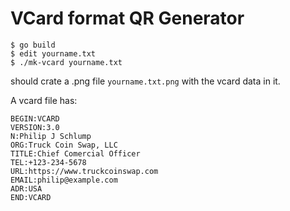 # VCard format QR Generator

```
$ go build
$ edit yourname.txt
$ ./mk-vcard yourname.txt
```

should crate a .png file `yourname.txt.png` with the vcard data in it.

A vcard file has:

```
BEGIN:VCARD
VERSION:3.0
N:Philip J Schlump
ORG:Truck Coin Swap, LLC
TITLE:Chief Comercial Officer
TEL:+123-234-5678
URL:https://www.truckcoinswap.com
EMAIL:philip@example.com
ADR:USA
END:VCARD
```

